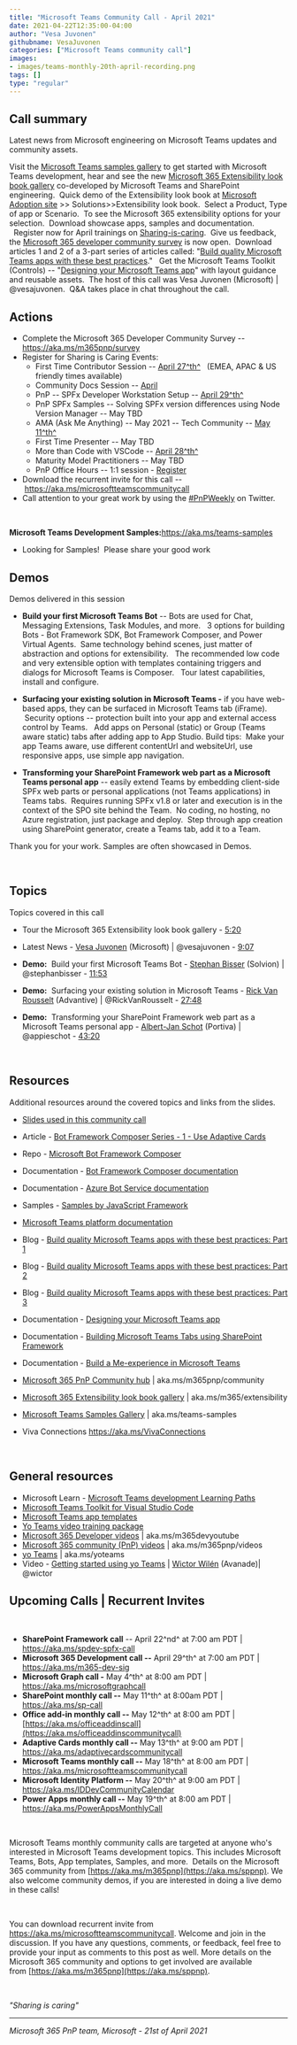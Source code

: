```yaml
---
title: "Microsoft Teams Community Call - April 2021"
date: 2021-04-22T12:35:00-04:00
author: "Vesa Juvonen"
githubname: VesaJuvonen
categories: ["Microsoft Teams community call"]
images:
- images/teams-monthly-20th-april-recording.png
tags: []
type: "regular"
---
```


## Call summary

Latest news from Microsoft engineering on Microsoft Teams updates and
community assets.     

Visit the [Microsoft Teams samples
gallery](https://aka.ms/teams-samples) to get started with Microsoft
Teams development, hear and see the new [Microsoft 365 Extensibility
look book gallery](https://aka.ms/m365/extensibility) co-developed by
Microsoft Teams and SharePoint engineering.  Quick demo of the
Extensibility look book at [Microsoft Adoption
site](https://adoption.microsoft.com) \>\> Solutions>\>Extensibility
look book.  Select a Product, Type of app or Scenario.  To see the
Microsoft 365 extensibility options for your selection.  Download
showcase apps, samples and documentation.   Register now for April
trainings on
[Sharing-is-caring](https://pnp.github.io/sharing-is-caring/).  Give us
feedback, the [Microsoft 365 developer community
survey](https://aka.ms/m365pnp/survey) is now open.  Download articles 1
and 2 of a 3-part series of articles called: "[Build quality Microsoft
Teams apps with these best practices](https://aka.ms/m365dev/blog)."
  Get the Microsoft Teams Toolkit (Controls) -- "[Designing your
Microsoft Teams
app](https://learn.microsoft.com/microsoftteams/platform/concepts/design/design-teams-app-overview)"
with layout guidance and reusable assets.  The host of this call was
Vesa Juvonen (Microsoft) | @vesajuvonen.  Q&A takes place in chat
throughout the call.

## Actions





-   Complete the Microsoft 365 Developer Community Survey --
    <https://aka.ms/m365pnp/survey>
-   Register for Sharing is Caring Events:
    -   First Time Contributor Session -- [April
        27^th^](https://forms.office.com/Pages/ResponsePage.aspx?id=KtIy2vgLW0SOgZbwvQuRaXDXyCl9DkBHq4A2OG7uLpdUREZVRDVYUUJLT1VNRDM4SjhGMlpUNzBORy4u)  
        (EMEA, APAC & US friendly times available)
    -   Community Docs Session
        -- [April](https://forms.office.com/Pages/ResponsePage.aspx?id=KtIy2vgLW0SOgZbwvQuRaXDXyCl9DkBHq4A2OG7uLpdUOUdFR0U1STdGS0lXUDA2Sk1YSE1WMEtHSy4u)
    -   PnP -- SPFx Developer Workstation Setup -- [April
        29^th^](https://forms.office.com/Pages/ResponsePage.aspx?id=KtIy2vgLW0SOgZbwvQuRaXDXyCl9DkBHq4A2OG7uLpdUM0xJTFJZN01MWlZQVFc3UjgxRUxQQkhDSS4u)
    -   PnP SPFx Samples -- Solving SPFx version differences using Node
        Version Manager -- May TBD
    -   AMA (Ask Me Anything) -- May 2021 -- Tech Community -- [May
        11^th^](https://forms.office.com/Pages/ResponsePage.aspx?id=KtIy2vgLW0SOgZbwvQuRaXDXyCl9DkBHq4A2OG7uLpdUQlpKUUlUUUtFR1VTSUxUVzI3NUs5SzhNWC4u)
    -   First Time Presenter -- May TBD
    -   More than Code with VSCode -- [April
        28^th^](https://forms.office.com/Pages/ResponsePage.aspx?id=KtIy2vgLW0SOgZbwvQuRaXDXyCl9DkBHq4A2OG7uLpdURFZPM00xREdYMzVIOEJCWUhWRzBVMlRJWS4u)
    -   Maturity Model Practitioners -- May TBD
    -   PnP Office Hours -- 1:1 session -
        [Register](https://outlook.office365.com/owa/calendar/PnPSharingisCaring@warner.digital/bookings/)
-   Download the recurrent invite for this call
    -- <https://aka.ms/microsoftteamscommunitycall>
-   Call attention to your great work by using
    the [#PnPWeekly](https://twitter.com/hashtag/PnPWeekly?src=hashtag_click) on
    Twitter.

 

**Microsoft Teams Development
Samples:**<https://aka.ms/teams-samples>

-   Looking for Samples!  Please share your good work  


## Demos

Demos delivered in this session

-   **Build your first Microsoft Teams Bot** -- Bots are used for Chat,
    Messaging Extensions, Task Modules, and more.   3 options for
    building Bots - Bot Framework SDK, Bot Framework Composer, and Power
    Virtual Agents.  Same technology behind scenes, just matter of
    abstraction and options for extensibility.   The recommended low
    code and very extensible option with templates containing triggers
    and dialogs for Microsoft Teams is Composer.   Tour latest
    capabilities, install and configure.    

-   **Surfacing your existing solution in Microsoft Teams -** if you
    have web-based apps, they can be surfaced in Microsoft Teams tab
    (iFrame).  Security options -- protection built into your app and
    external access control by Teams.   Add apps on Personal (static) or
    Group (Teams aware static) tabs after adding app to App Studio.
    Build tips:  Make your app Teams aware, use different contentUrl and
    websiteUrl, use responsive apps, use simple app navigation.   

-   **Transforming your SharePoint Framework web part as a Microsoft
    Teams personal app** -- easily extend Teams by embedding client-side
    SPFx web parts or personal applications (not Teams applications) in
    Teams tabs.  Requires running SPFx v1.8 or later and execution is in
    the context of the SPO site behind the Team.  No coding, no hosting,
    no Azure registration, just package and deploy.  Step through app
    creation using SharePoint generator, create a Teams tab, add it to a
    Team.     

Thank you for your work. Samples are often showcased in Demos.

 

## Topics

Topics covered in this call

-   Tour the Microsoft 365 Extensibility look book gallery
    - [5:20](https://youtu.be/sQeICJCdFjI?t=320)

-   Latest News - [Vesa
    Juvonen](https://twitter.com/vesajuvonen) (Microsoft) |
    @vesajuvonen - [9:07](https://youtu.be/sQeICJCdFjI?t=547)

-   **Demo:**  Build your first Microsoft Teams Bot - [Stephan
    Bisser](https://twitter.com/stephanbisser) (Solvion) |
    @stephanbisser - [11:53](https://youtu.be/sQeICJCdFjI?t=713)

-   **Demo:**  Surfacing your existing solution in Microsoft Teams -
    [Rick Van Rousselt](https://twitter.com/RickVanRousselt) (Advantive)
    | @RickVanRousselt - [27:48](https://youtu.be/sQeICJCdFjI?t=1668)

-   **Demo:**  Transforming your SharePoint Framework web part as a
    Microsoft Teams personal app - [Albert-Jan
    Schot](https://twitter.com/appieschot) (Portiva) | @appieschot -
    [43:20](https://youtu.be/sQeICJCdFjI?t=2600)

 



## Resources

Additional resources around the covered topics and links from the
slides.

-   [Slides used in this ​community
    call](https://1drv.ms/p/s!AlposW7ozA_90kHTuwEB1_L8sXhM?e=qFmsYG)

-   Article - [Bot Framework Composer Series - 1 - Use Adaptive
    Cards](https://bisser.io/bot-framework-composer-series-1-use-adaptive-cards/) 

-   Repo - [Microsoft Bot Framework
    Composer](https://github.com/Microsoft/BotFramework-Composer/) 

-   Documentation - [Bot Framework Composer
    documentation](https://learn.microsoft.com/composer/) 

-   Documentation - [Azure Bot Service
    documentation](https://learn.microsoft.com/azure/bot-service/?view=azure-bot-service-4.0) 

-   Samples - [Samples by JavaScript
    Framework](https://pnp.github.io/sp-dev-fx-webparts/) 

-   [Microsoft Teams platform
    documentation](https://learn.microsoft.com/microsoftteams/platform)

-   Blog - [Build quality Microsoft Teams apps with these best
    practices: Part
    1](https://developer.microsoft.com/microsoft-365/blogs/build-quality-microsoft-teams-apps-with-these-best-practices-part-1/)

-   Blog - [Build quality Microsoft Teams apps with these best
    practices: Part
    2](https://developer.microsoft.com/microsoft-365/blogs/build-quality-microsoft-teams-apps-with-these-best-practices-part-2/)

-   Blog - [Build quality Microsoft Teams apps with these best
    practices: Part
    3](https://developer.microsoft.com/microsoft-365/blogs/build-quality-microsoft-teams-apps-with-these-best-practices-part-3/)

-   Documentation - [Designing your Microsoft Teams
    app](https://learn.microsoft.com/microsoftteams/platform/concepts/design/design-teams-app-overview)

-   Documentation - [Building Microsoft Teams Tabs using SharePoint
    Framework](https://learn.microsoft.com/sharepoint/dev/spfx/integrate-with-teams-introduction) 

-   Documentation - [Build a Me-experience in Microsoft
    Teams](https://learn.microsoft.com/sharepoint/dev/spfx/build-for-teams-me-experience) 

-   [Microsoft 365 PnP Community
    hub](https://techcommunity.microsoft.com/t5/microsoft-365-pnp/ct-p/Microsoft365PnP) |
    aka.ms/m365pnp/community 

-   [Microsoft 365 Extensibility look book
    gallery](https://adoption.microsoft.com/extensibility-look-book?WT.mc_id=m365-24198-cxa) |
    aka.ms/m365/extensibility

-   [Microsoft Teams Samples
    Gallery](https://pnp.github.io/teams-dev-samples/) |
    aka.ms/teams-samples

-   Viva Connections <https://aka.ms/VivaConnections>

 


## General resources

-   Microsoft Learn - [Microsoft Teams development Learning
    Paths](https://learn.microsoft.com/learn/browse/?products=office-teams&resource_type=learning%20path&roles=developer&expanded=office&wt.mc_id=devcomteams_learningpaths_webpage_mw)
-   [Microsoft Teams Toolkit for Visual Studio
    Code](https://marketplace.visualstudio.com/items?itemName=TeamsDevApp.ms-teams-vscode-extension)
-   [Microsoft Teams app
    templates](https://learn.microsoft.com/microsoftteams/platform/samples/app-templates?wt.mc_id=devcomteams_viewapptemplates_webpage_mw)
-   [Yo Teams video training package](https://aka.ms/yoteams-training)
-   [Microsoft 365 Developer videos](https://aka.ms/m365devyoutube) |
    aka.ms/m365devyoutube
-   [Microsoft 365 community (PnP)
    videos](https://aka.ms/m365pnp-videos) | aka.ms/m365pnp/videos
-   [yo Teams](https://aka.ms/yoteams) | aka.ms/yoteams
-   Video - [Getting started using yo
    Teams](https://youtu.be/w0OrFkzNC10) | [Wictor
    Wilén](https://twitter.com/wictor) (Avanade)| @wictor


## Upcoming Calls | Recurrent Invites


 

-   **SharePoint Framework call** -- April 22^nd^ at 7:00 am PDT |
    <https://aka.ms/spdev-spfx-call>
-   **Microsoft 365 Development call --** April 29^th^ at 7:00 am PDT |
    <https://aka.ms/m365-dev-sig>
-   **Microsoft Graph call -** May 4^th^ at 8:00 am PDT |
    <https://aka.ms/microsoftgraphcall>
-   **SharePoint monthly call --** May 11^th^ at 8:00am PDT |
    <https://aka.ms/sp-call>
-   **Office add-in monthly call --** May 12^th^ at 8:00 am PDT |
    [https://aka.ms/officeaddinscall](https://aka.ms/officeaddinscommunitycall)
-   **Adaptive Cards monthly call --** May 13^th^ at 9:00 am PDT |
    <https://aka.ms/adaptivecardscommunitycall>
-   **Microsoft Teams monthly call --** May 18^th^ at 8:00 am PDT |
    <https://aka.ms/microsoftteamscommunitycall>
-   **Microsoft Identity Platform --** May 20^th^ at 9:00 am PDT |
    <https://aka.ms/IDDevCommunityCalendar> 
-   **Power Apps monthly call --** May 19^th^ at 8:00 am PDT |
    <https://aka.ms/PowerAppsMonthlyCall>

 

Microsoft Teams monthly community calls are targeted at anyone who's
interested in Microsoft Teams development topics. This includes
Microsoft Teams, Bots, App templates, Samples, and more.  Details on the
Microsoft 365 community
from [https://aka.ms/m365pnp](https://aka.ms/sppnp). We also welcome
community demos, if you are interested in doing a live demo in these
calls!

 

You can download recurrent invite from
<https://aka.ms/microsoftteamscommunitycall>. Welcome and join in the
discussion. If you have any questions, comments, or feedback, feel free
to provide your input as comments to this post as well. More details on
the Microsoft 365 community and options to get involved are available
from [https://aka.ms/m365pnp](https://aka.ms/sppnp).

 

*"Sharing is caring"*

------------------------------------------------------------------------

*Microsoft 365 PnP team, Microsoft - 21st of April 2021*
